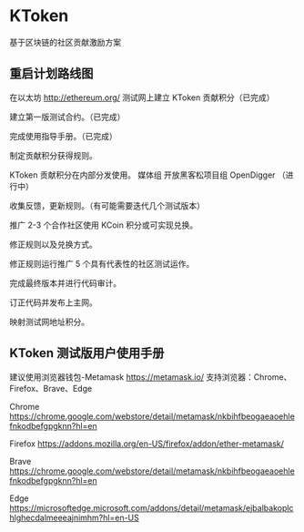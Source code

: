 # KToken
基于区块链的社区贡献激励方案

## 重启计划路线图
在以太坊 http://ethereum.org/ 测试网上建立 KToken 贡献积分（已完成）

建立第一版测试合约。（已完成）

完成使用指导手册。（已完成）

制定贡献积分获得规则。

KToken 贡献积分在内部分发使用。
媒体组
开放黑客松项目组
OpenDigger （进行中）

收集反馈，更新规则。（有可能需要迭代几个测试版本）

推广 2-3 个合作社区使用 KCoin 积分或可实现兑换。

修正规则以及兑换方式。

修正规则运行推广 5 个具有代表性的社区测试运作。

完成最终版本并进行代码审计。

订正代码并发布上主网。

映射测试网地址积分。


## KToken 测试版用户使用手册
建议使用浏览器钱包-Metamask
https://metamask.io/
支持浏览器：Chrome、Firefox、Brave、Edge

Chrome
https://chrome.google.com/webstore/detail/metamask/nkbihfbeogaeaoehlefnkodbefgpgknn?hl=en

Firefox
https://addons.mozilla.org/en-US/firefox/addon/ether-metamask/

Brave
https://chrome.google.com/webstore/detail/metamask/nkbihfbeogaeaoehlefnkodbefgpgknn?hl=en

Edge
https://microsoftedge.microsoft.com/addons/detail/metamask/ejbalbakoplchlghecdalmeeeajnimhm?hl=en-US
